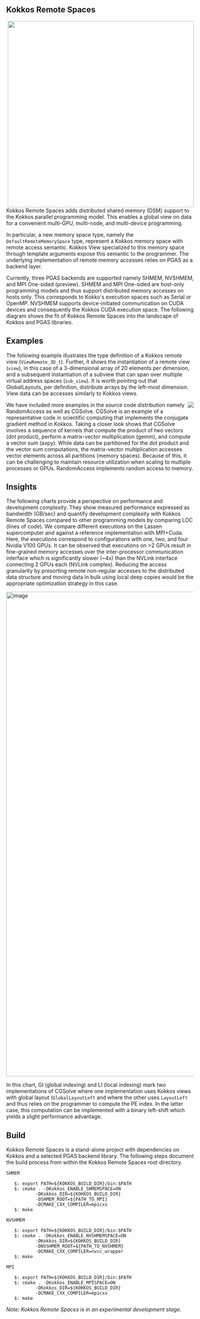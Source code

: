 ## Kokkos Remote Spaces

<img src="https://user-images.githubusercontent.com/755191/120260364-ff398a80-c252-11eb-9f01-886bb888533a.png" width="500" align="right" >

Kokkos Remote Spaces adds distributed shared memory (DSM) support to the Kokkos parallel programming model. This enables a global view on data for a convenient multi-GPU, multi-node, and multi-device programming.

In particular, a new memory space type, namely the `DefaultRemoteMemorySpace` type, represent a Kokkos memory space with remote access semantic. Kokkos View specialized to this memory space through template arguments expose this semantic to the programmer. The underlying implementation of remote memory accesses relies on PGAS as a backend layer. 

Currently, three PGAS backends are supported namely SHMEM, NVSHMEM, and MPI One-sided (preview). SHMEM and MPI One-sided are host-only programming models and thus support distributed memory accesses on hosts only. This corresponds to Kokko's execution spaces such as Serial or OpenMP. NVSHMEM supports device-initiated communication on CUDA devices and consequently the Kokkos CUDA execution space. The following diagram shows the fit of Kokkos Remote Spaces into the landscape of Kokkos and PGAS libraries.

## Examples

The following example illustrates the type definition of a Kokkos remote view (`ViewRemote_3D_t`). Further, it shows the instantiation of a remote view (`view`), in this case of a 3-dimensional array of 20 elements per dimension, and a subsequent instantiation of a subview that can span over multiple virtual address spaces (`sub_view`). It is worth pointing out that GlobalLayouts, per definition, distribute arrays by the left-most dimension. View data can be accesses similarly to Kokkos views.

<img src="https://user-images.githubusercontent.com/755191/132418921-c5b7210d-52a1-42ce-ae9f-c04f31923a55.png" align="right" >

We have included more examples in the source code distribution namely RandomAccess as well as CGSolve. CGSolve is an example of a representative code in scientific computing that implements the conjugate gradient method in Kokkos. Taking a closer look shows that CGSolve involves a sequence of kernels that compute the product of two vectors (dot product), perform a matrix-vector multiplication (gemm), and compute a vector sum (axpy). While data can be partitioned for the dot product and the vector sum computations, the matrix-vector multiplication accesses vector elements across all partitions (memory spaces). Because of this, it can be challenging to maintain resource utilization when scaling to multiple processes or GPUs. RandomAccess implements random access to memory. 

## Insights

The following charts provide a perspective on performance and development complexity. They show measured performance expressed as bandwidth (GB/sec) and quantify development complexity with Kokkos Remote Spaces compared to other programming models by comparing LOC (lines of code). We compare different executions on the Lassen supercomputer and against a reference implementation with MPI+Cuda. Here, the executions correspond to configurations with one, two, and four Nvidia V100 GPUs. It can be observed that executions on >2 GPUs result in fine-grained memory accesses over the inter-processor communication interface which is significantly slower (~4x) than the NVLink interface connecting 2 GPUs each (NVLink complex). Reducing the access granularity by presorting remote non-regular accesses to the distributed data structure and moving data in bulk using local deep copies would be the appropriate optimization strategy in this case. 

<img width="1301" alt="image" src="https://user-images.githubusercontent.com/755191/120720459-5a54c280-c489-11eb-96d0-842a26272019.png">

In this chart, GI (global indexing) and LI (local indexing) mark two implementations of CGSolve where one implementation uses Kokkos views with global layout (`GlobalLayoutLeft` and where the other uses `LayoutLeft` and thus relies on the programmer to compute the PE index. In the latter case, this computation can be implemented with a binary left-shift which yields a slight performance advantage. 

## Build

Kokkos Remote Spaces is a stand-alone project with dependencies on Kokkos and a selected PGAS backend library. The following steps document the build process from within the Kokkos Remote Spaces root directory.

`SHMEM`
```
   $: export PATH=${KOKKOS_BUILD_DIR}/bin:$PATH
   $: cmake . -DKokkos_ENABLE_SHMEMSPACE=ON
           -DKokkos_DIR=${KOKKOS_BUILD_DIR} 
           -DSHMEM_ROOT=${PATH_TO_MPI}
           -DCMAKE_CXX_COMPILER=mpicxx
   $: make
```

`NVSHMEM`
```
   $: export PATH=${KOKKOS_BUILD_DIR}/bin:$PATH
   $: cmake . -DKokkos_ENABLE_NVSHMEMSPACE=ON
           -DKokkos_DIR=${KOKKOS_BUILD_DIR} 
           -DNVSHMEM_ROOT=${PATH_TO_NVSHMEM}
           -DCMAKE_CXX_COMPILER=nvcc_wrapper
   $: make
```

`MPI`
```
   $: export PATH=${KOKKOS_BUILD_DIR}/bin:$PATH
   $: cmake . -DKokkos_ENABLE_MPISPACE=ON
           -DKokkos_DIR=${KOKKOS_BUILD_DIR} 
           -DCMAKE_CXX_COMPILER=mpicxx
   $: make
```

*Note: Kokkos Remote Spaces is in an experimental development stage.*
